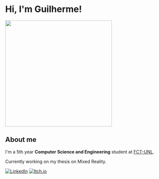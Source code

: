 # Hi, I'm Guilherme!

<img src="https://github.com/grfigueira/grfigueira/assets/24763517/2007f0f7-cb6c-4403-bb69-6e726fad2fd7" width="340">

## About me

I'm a 5th year **Computer Science and Engineering** student at [FCT-UNL](https://www.fct.unl.pt/).

Currently working on my thesis on Mixed Reality.

[![LinkedIn](https://img.shields.io/badge/Linkedin-%230077B5.svg?logo=linkedin&logoColor=white)](https://www.linkedin.com/in/guilherme-figueira-839333231/)
[![Itch.io](https://img.shields.io/badge/itch.io-%23FF0B34.svg?logo=Itch.io&logoColor=white)](https://gfigueira.itch.io/)



